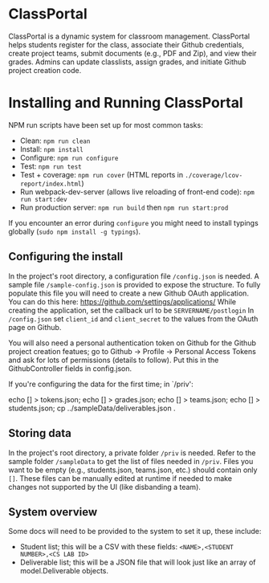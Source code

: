 # ClassPortal

ClassPortal is a dynamic system for classroom management. ClassPortal helps students register for the class, associate their Github credentials, create project teams, submit documents (e.g., PDF and Zip), and view their grades. Admins can update classlists, assign grades, and initiate Github project creation code.

# Installing and Running ClassPortal

NPM run scripts have been set up for most common tasks:

* Clean: `npm run clean`
* Install: `npm install`
* Configure: `npm run configure`
* Test: `npm run test`
* Test + coverage: `npm run cover` (HTML reports in `./coverage/lcov-report/index.html`)
* Run webpack-dev-server (allows live reloading of front-end code): `npm run start:dev`
* Run production server: `npm run build` then `npm run start:prod`

If you encounter an error during `configure` you might need to install typings globally (`sudo npm install -g typings`).

## Configuring the install
In the project's root directory, a configuration file `/config.json` is needed. A sample file `/sample-config.json` is provided to expose the structure. To fully populate this file you will need to create a new Github OAuth application. You can do this here: https://github.com/settings/applications/ While creating the application, set the callback url to be  ```SERVERNAME/postlogin``` In ```/config.json``` set ```client_id``` and ```client_secret``` to the values from the OAuth page on Github.

You will also need a personal authentication token on Github for the Github project creation featues; go to Github -> Profile -> Personal Access Tokens and ask for lots of permissions (details to follow). Put this in the GithubController fields in config.json.

If you're configuring the data for the first time; in `/priv':

echo [] > tokens.json; echo [] > grades.json; echo [] > teams.json; echo [] > students.json; cp ../sampleData/deliverables.json .

## Storing data

In the project's root directory, a private folder `/priv` is needed. Refer to the sample folder `/sampleData` to get the list of files needed in `/priv`. Files you want to be empty (e.g., students.json, teams.json, etc.) should contain only `[]`. These files can be manually edited at runtime if needed to make changes not supported by the UI (like disbanding a team).

## System overview

Some docs will need to be provided to the system to set it up, these include:

* Student list; this will be a CSV with these fields: ```<NAME>,<STUDENT NUMBER>,<CS LAB ID>```
* Deliverable list; this will be a JSON file that will look just like an array of model.Deliverable objects.
